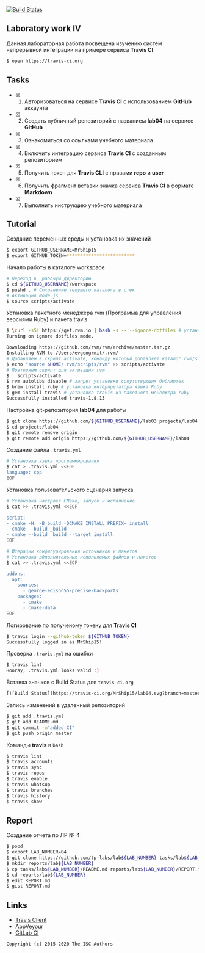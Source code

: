 [![Build Status](https://travis-ci.org/MrShip15/lab04.svg?branch=master)](https://travis-ci.org/MrShip15/lab04)

## Laboratory work IV

Данная лабораторная работа посвещена изучению систем непрерывной интеграции на примере сервиса **Travis CI**

```sh
$ open https://travis-ci.org
```

## Tasks

- [x] 1. Авторизоваться на сервисе **Travis CI** с использованием **GitHub** аккаунта
- [x] 2. Создать публичный репозиторий с названием **lab04** на сервисе **GitHub**
- [x] 3. Ознакомиться со ссылками учебного материала
- [x] 4. Включить интеграцию сервиса **Travis CI** с созданным репозиторием
- [x] 5. Получить токен для **Travis CLI** с правами **repo** и **user**
- [x] 6. Получить фрагмент вставки значка сервиса **Travis CI** в формате **Markdown**
- [x] 7. Выполнить инструкцию учебного материала

## Tutorial
Создание переменных среды и установка их значений
```sh
$ export GITHUB_USERNAME=MrShip15
$ export GITHUB_TOKEN=*************************
```
Начало работы в каталоге workspace
```sh
# Переход в  рабочую директорию
$ cd ${GITHUB_USERNAME}/workspace
$ pushd . # Сохранение текущего каталога в стек
# Активация Node.js
$ source scripts/activate
```
Установка пакетного менеджера rvm (Программа для управления версиями Ruby) и пакета travis.
```sh
$ \curl -sSL https://get.rvm.io | bash -s -- --ignore-dotfiles # установка программы RVM
Turning on ignore dotfiles mode.

Downloading https://github.com/rvm/rvm/archive/master.tar.gz
Installing RVM to /Users/evgengrmit/.rvm/
# Добавляем в скрипт activate, команду который добавляет каталог.rvm/scripts/rvm к переменной среды PATH
$ echo "source $HOME/.rvm/scripts/rvm" >> scripts/activate
# Повторяем скрипт для активации rvm
$ . scripts/activate
$ rvm autolibs disable # запрет установки сопутствующих библиотек
$ brew install ruby # установка интерпретатора языка Ruby
$ gem install travis # установка travis из пакетного менеджера ruby
Successfully installed travis-1.8.13
```
Настройка git-репозитория **lab04** для работы
```sh
$ git clone https://github.com/${GITHUB_USERNAME}/lab03 projects/lab04
$ cd projects/lab04
$ git remote remove origin
$ git remote add origin https://github.com/${GITHUB_USERNAME}/lab04
```
Создание файла `.travis.yml`
```sh
# Установка языка программирования
$ cat > .travis.yml <<EOF
language: cpp
EOF
```
Установка пользовательского сценария запуска
```sh
# Установка настроек СMake, запуск и исполнение
$ cat >> .travis.yml <<EOF

script:
- cmake -H. -B_build -DCMAKE_INSTALL_PREFIX=_install
- cmake --build _build
- cmake --build _build --target install
EOF
```

```sh
# Итерации конфигурирования источников и пакетов
# Установка д0полнительных исполняемых файлов и пакетов
$ cat >> .travis.yml <<EOF

addons:
  apt:
    sources:
      - george-edison55-precise-backports
    packages:
      - cmake
      - cmake-data
EOF
```
Логирование по полученому токену для **Travis CI**
```sh
$ travis login --github-token ${GITHUB_TOKEN}
Successfully logged in as MrShip15!
```
Проверка `.travis.yml` на ошибки
```sh
$ travis lint
Hooray, .travis.yml looks valid :)
```
Вставка значков с Build Status для `travis-ci.org`
```sh
[![Build Status](https://travis-ci.org/MrShip15/lab04.svg?branch=master)](https://travis-ci.org/MrShip15/lab04)
```
Запись изменений в удаленный репозиторий
```sh
$ git add .travis.yml
$ git add README.md
$ git commit -m"added CI"
$ git push origin master
```
Команды **travis** в `bash`
```sh
$ travis lint
$ travis accounts
$ travis sync
$ travis repos
$ travis enable
$ travis whatsup
$ travis branches
$ travis history
$ travis show
```

## Report
Создание отчета по ЛР № 4
```sh
$ popd
$ export LAB_NUMBER=04
$ git clone https://github.com/tp-labs/lab${LAB_NUMBER} tasks/lab${LAB_NUMBER}
$ mkdir reports/lab${LAB_NUMBER}
$ cp tasks/lab${LAB_NUMBER}/README.md reports/lab${LAB_NUMBER}/REPORT.md
$ cd reports/lab${LAB_NUMBER}
$ edit REPORT.md
$ gist REPORT.md
```

## Links

- [Travis Client](https://github.com/travis-ci/travis.rb)
- [AppVeyour](https://www.appveyor.com/)
- [GitLab CI](https://about.gitlab.com/gitlab-ci/)

```
Copyright (c) 2015-2020 The ISC Authors
```
